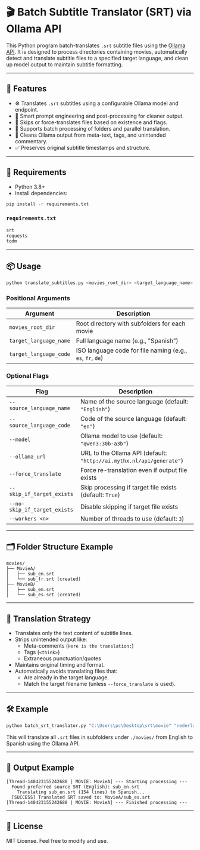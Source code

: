 # 🎬 Batch Subtitle Translator (SRT) via Ollama API

This Python program batch-translates `.srt` subtitle files using the [Ollama API](http://127.0.0.1:11434/api/generate). It is designed to process directories containing movies, automatically detect and translate subtitle files to a specified target language, and clean up model output to maintain subtitle formatting.

---

## 🚀 Features

- ⚙️ Translates `.srt` subtitles using a configurable Ollama model and endpoint.
- 🧠 Smart prompt engineering and post-processing for cleaner output.
- 🔄 Skips or force-translates files based on existence and flags.
- 📁 Supports batch processing of folders and parallel translation.
- 🧹 Cleans Ollama output from meta-text, tags, and unintended commentary.
- ✅ Preserves original subtitle timestamps and structure.

---

## 🧩 Requirements

- Python 3.8+
- Install dependencies:

```bash
pip install -r requirements.txt
```

### `requirements.txt`

```txt
srt
requests
tqdm
```

---

## 📦 Usage

```bash
python translate_subtitles.py <movies_root_dir> <target_language_name> <target_language_code> [OPTIONS]
```

### Positional Arguments

| Argument               | Description                                                 |
|------------------------|-------------------------------------------------------------|
| `movies_root_dir`      | Root directory with subfolders for each movie               |
| `target_language_name` | Full language name (e.g., "Spanish")                        |
| `target_language_code` | ISO language code for file naming (e.g., `es`, `fr`, `de`)  |

### Optional Flags

| Flag                          | Description                                                                 |
|-------------------------------|-----------------------------------------------------------------------------|
| `--source_language_name`      | Name of the source language (default: `"English"`)                          |
| `--source_language_code`      | Code of the source language (default: `"en"`)                               |
| `--model`                     | Ollama model to use (default: `"qwen3:30b-a3b"`)                            |
| `--ollama_url`                | URL to the Ollama API (default: `"http://ai.mythx.nl/api/generate"`)       |
| `--force_translate`           | Force re-translation even if output file exists                             |
| `--skip_if_target_exists`     | Skip processing if target file exists (default: `True`)                     |
| `--no-skip_if_target_exists`  | Disable skipping if target file exists                                      |
| `--workers <n>`               | Number of threads to use (default: `3`)                                     |

---

## 🗂 Folder Structure Example

```
movies/
├── MovieA/
│   ├── sub_en.srt
│   └── sub_fr.srt (created)
├── MovieB/
│   ├── sub_en.srt
│   └── sub_es.srt (created)
```

---

## 🧠 Translation Strategy

- Translates only the text content of subtitle lines.
- Strips unintended output like:
  - Meta-comments (`Here is the translation:`)
  - Tags (`<think>`)
  - Extraneous punctuation/quotes
- Maintains original timing and format.
- Automatically avoids translating files that:
  - Are already in the target language.
  - Match the target filename (unless `--force_translate` is used).

---

## 🛠 Example

```bash
python batch_srt_translator.py "C:\Users\pc\Desktop\srt\movie" "nederlands" "nl" --workers 3
```

This will translate all `.srt` files in subfolders under `./movies/` from English to Spanish using the Ollama API.

---

## 💬 Output Example

```text
[Thread-140423155242688 | MOVIE: MovieA] --- Starting processing ---
  Found preferred source SRT (English): sub_en.srt
    Translating sub_en.srt (154 lines) to Spanish...
  [SUCCESS] Translated SRT saved to: MovieA/sub_es.srt
[Thread-140423155242688 | MOVIE: MovieA] --- Finished processing ---
```

---

## 🧾 License

MIT License. Feel free to modify and use.

